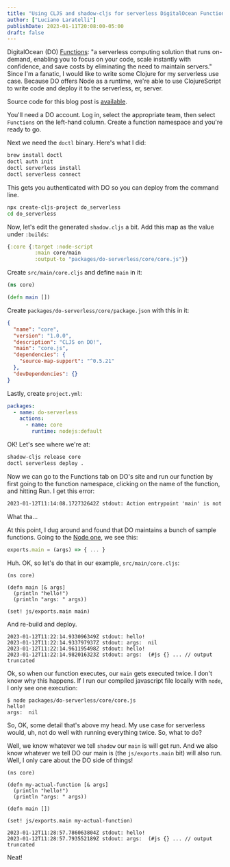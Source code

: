 ```yaml
---
title: "Using CLJS and shadow-cljs for serverless DigitalOcean Functions"
author: ["Luciano Laratelli"]
publishDate: 2023-01-11T20:08:00-05:00
draft: false
---
```


DigitalOcean (DO) [Functions](https://www.digitalocean.com/products/functions): "a serverless computing solution that runs on-demand, enabling you to focus on your code, scale instantly with confidence, and save costs by eliminating the need to maintain servers." Since I'm a fanatic, I would like to write some Clojure for my serverless use case. Because DO offers Node as a runtime, we're able to use ClojureScript to write code and deploy it to the serverless, er, server.

Source code for this blog post is [available](https://git.sr.ht/~luciano/cljs-digitalocean-serverless-function).

You'll need a DO account. Log in, select the appropriate team, then select `Functions` on the left-hand column. Create a function namespace and you're ready to go.

Next we need the `doctl` binary. Here's what I did:

```bash
brew install doctl
doctl auth init
doctl serverless install
doctl serverless connect
```

This gets you authenticated with DO so you can deploy from the command line.

```bash
npx create-cljs-project do_serverless
cd do_serverless
```

Now, let's edit the generated `shadow.cljs` a bit. Add this map as the value under `:builds`:

```clojure
{:core {:target :node-script
         :main core/main
         :output-to "packages/do-serverless/core/core.js"}}
```

Create `src/main/core.cljs` and define `main` in it:

```clojure
(ns core)

(defn main [])
```

Create `packages/do-serverless/core/package.json` with this in it:

```json
{
  "name": "core",
  "version": "1.0.0",
  "description": "CLJS on DO!",
  "main": "core.js",
  "dependencies": {
    "source-map-support": "^0.5.21"
  },
  "devDependencies": {}
}
```

Lastly, create `project.yml`:

```yaml
packages:
  - name: do-serverless
    actions:
      - name: core
        runtime: nodejs:default
```

OK! Let's see where we're at:

```bash
shadow-cljs release core
doctl serverless deploy .
```

Now we can go to the Functions tab on DO's site and run our function by first going to the function namespace, clicking on the name of the function, and hitting Run. I get this error:

```txt
2023-01-12T11:14:08.172732642Z stdout: Action entrypoint 'main' is not a function.
```

What tha...

At this point, I dug around and found that DO maintains a bunch of sample functions. Going to the [Node one](https://web.archive.org/web/20220728083446/https://github.com/digitalocean/sample-functions-nodejs-qrcode/blob/main/packages/qr/qr/qr.js), we see this:

```javascript
exports.main = (args) => { ... }
```

Huh. OK, so let's do that in our example, `src/main/core.cljs`:

```clojurescript
(ns core)

(defn main [& args]
  (println "hello!")
  (println "args: " args))

(set! js/exports.main main)
```

And re-build and deploy.

```nil
2023-01-12T11:22:14.933096349Z stdout: hello!
2023-01-12T11:22:14.933797937Z stdout: args:  nil
2023-01-12T11:22:14.961195498Z stdout: hello!
2023-01-12T11:22:14.982016323Z stdout: args:  (#js {} ... // output truncated
```

Ok, so when our function executes, our `main` gets executed twice. I don't know why this happens. If I run our compiled javascript file locally with `node`, I only see one execution:

```nil
$ node packages/do-serverless/core/core.js
hello!
args:  nil
```

So, OK, some detail that's above my head. My use case for serverless would, uh, not do well with running everything twice. So, what to do?

Well, we know whatever we tell `shadow` our `main` is will get run. And we also know whatever we tell DO our main is (the `js/exports.main` bit) will also run. Well, I only care about the DO side of things!

```clojurescript
(ns core)

(defn my-actual-function [& args]
  (println "hello!")
  (println "args: " args))

(defn main [])

(set! js/exports.main my-actual-function)
```

```nil
2023-01-12T11:28:57.786063804Z stdout: hello!
2023-01-12T11:28:57.793552189Z stdout: args:  (#js {} ... // output truncated
```

Neat!
